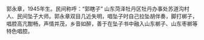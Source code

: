 
郭永章，1945年生。民间称呼：“郭瞎子” 山东菏泽牡丹区牡丹办事处苏道沟村人、民间坠子大师。郭永章双目几近失明，唱坠子时自己拉坠胡伴奏，脚打梆子，唱腔高亢酣畅，声情并茂，乡音如醉，善于在坠子书中融入山东梆子、山东枣梆等特色唱腔。
